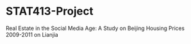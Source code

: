 # STAT413-Project
Real Estate in the Social Media Age: A Study on Beijing Housing Prices 2009-2011 on Lianjia
